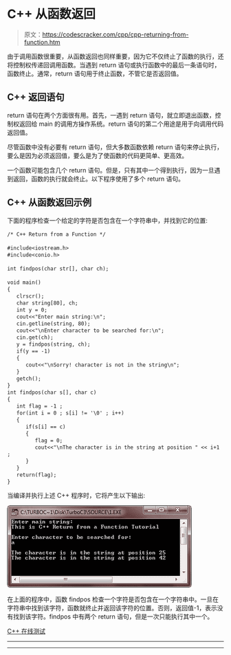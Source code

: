 # C++ 从函数返回

> 原文：<https://codescracker.com/cpp/cpp-returning-from-function.htm>

由于调用函数很重要，从函数返回也同样重要，因为它不仅终止了函数的执行，还将控制权传递回调用函数。当遇到 return 语句或执行函数中的最后一条语句时，函数终止。通常，return 语句用于终止函数，不管它是否返回值。

## C++ 返回语句

return 语句在两个方面很有用。首先，一遇到 return 语句，就立即退出函数，控制权返回给 main 的调用方操作系统。return 语句的第二个用途是用于向调用代码返回值。

尽管函数中没有必要有 return 语句，但大多数函数依赖 return 语句来停止执行，要么是因为必须返回值，要么是为了使函数的代码更简单、更高效。

一个函数可能包含几个 return 语句。但是，只有其中一个得到执行，因为一旦遇到返回，函数的执行就会终止。以下程序使用了多个 return 语句。

## C++ 从函数返回示例

下面的程序检查一个给定的字符是否包含在一个字符串中，并找到它的位置:

```
/* C++ Return from a Function */

#include<iostream.h>
#include<conio.h>

int findpos(char str[], char ch);

void main()
{
   clrscr();
   char string[80], ch;
   int y = 0;
   cout<<"Enter main string:\n";
   cin.getline(string, 80);
   cout<<"\nEnter character to be searched for:\n";
   cin.get(ch);
   y = findpos(string, ch);
   if(y == -1)
   {
      cout<<"\nSorry! character is not in the string\n";
   }
   getch();
}
int findpos(char s[], char c)
{
   int flag = -1 ;
   for(int i = 0 ; s[i] != '\0' ; i++)
   {
      if(s[i] == c)
      {
         flag = 0;
         cout<<"\nThe character is in the string at position " << i+1 ;
      }
   }
   return(flag);
}
```

当编译并执行上述 C++ 程序时，它将产生以下输出:

![c++ return from function](img/822efecb662bdddbddf677b834f7c22c.png)

在上面的程序中，函数 findpos 检查一个字符是否包含在一个字符串中。一旦在字符串中找到该字符，函数就终止并返回该字符的位置。否则，返回值-1，表示没有找到该字符。findpos 中有两个 return 语句，但是一次只能执行其中一个。

[C++ 在线测试](/exam/showtest.php?subid=3)

* * *

* * *